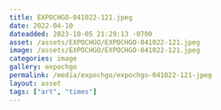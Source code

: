 ```yaml
---
title: EXPOCHGO-041022-121.jpeg
date: 2022-04-10
dateadded: 2023-10-05 21:29:13 -0700
asset: /assets/EXPOCHGO/EXPOCHGO-041022-121.jpeg
image: /assets/EXPOCHGO/EXPOCHGO-041022-121.jpeg
categories: image
gallery: expochgo
permalink: /media/expochgo/expochgo-041022-121-jpeg
layout: asset
tags: ["art", "times"]
--- 
```

